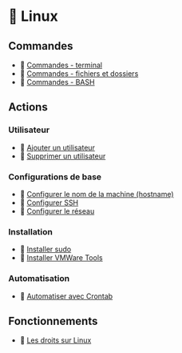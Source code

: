 # 🐧 Linux

## Commandes

- 📓 [Commandes - terminal](/systemes/Linux/Commandes/commandes-terminal)
- 📓 [Commandes - fichiers et dossiers](/systemes/Linux/Commandes/commandes-fichiers-dossiers)
- 📓 [Commandes - BASH](/systemes/Linux/Commandes/commandes-bash-script)

## Actions

### Utilisateur

- 📓 [Ajouter un utilisateur](/systemes/Linux/Actions/ajouter-utilisateur)
- 📓 [Supprimer un utilisateur](/systemes/Linux/Actions/supprimer-utilisateur) 

### Configurations de base

- 📓 [Configurer le nom de la machine (hostname)](/systemes/Linux/Actions/changer-nom-machine) 
- 📓 [Configurer SSH](/systemes/Linux/Actions/installer-utiliser-ssh)
- 📓 [Configurer le réseau](/systemes/Linux/Actions/configurer-reseau)

### Installation

- 📓 [Installer sudo](/systemes/Linux/Actions/installer-sudo)
- 📓 [Installer VMWare Tools](/systemes/Linux/Actions/installer-vmware-tools)

### Automatisation

- 📓 [Automatiser avec Crontab](/systemes/Linux/Actions/crontab)

## Fonctionnements

- 📓 [Les droits sur Linux](/systemes/Linux/Fonctionnement/les-droits-sur-linux)
